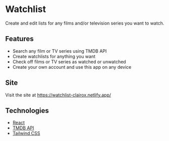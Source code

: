 # Watchlist

Create and edit lists for any films and/or television series you want to watch.

## Features

-   Search any film or TV series using TMDB API
-   Create watchlists for anything you want
-   Check off films or TV series as watched or unwatched
-   Create your own account and use this app on any device

## Site

Visit the site at https://watchlist-clairox.netlify.app/

## Technologies

-   [React](https://reactjs.org/)
-   [TMDB API](https://www.themoviedb.org/documentation/api)
-   [Tailwind CSS](https://tailwindcss.com/)
